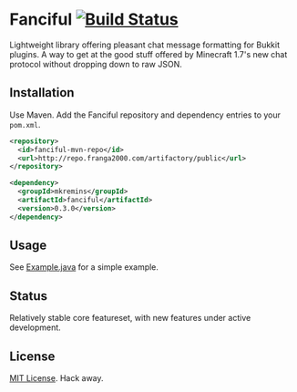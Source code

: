 Fanciful [![Build Status](http://ci.franga2000.com/buildStatus/icon?job=Fanciful)](http://ci.franga2000.com/job/Fanciful/)
========
Lightweight library offering pleasant chat message formatting for Bukkit plugins. A way to get at the good stuff offered by Minecraft 1.7's new chat protocol without dropping down to raw JSON.

Installation
--------
Use Maven. Add the Fanciful repository and dependency entries to your `pom.xml`.

```xml
<repository>
  <id>fanciful-mvn-repo</id>
  <url>http://repo.franga2000.com/artifactory/public</url>
</repository>

<dependency>
  <groupId>mkremins</groupId>
  <artifactId>fanciful</artifactId>
  <version>0.3.0</version>
</dependency>
```

Usage
--------
See [Example.java](http://github.com/mkremins/fanciful/tree/master/src/example/java/mkremins/fanciful/Example.java) for a simple example.

Status
--------
Relatively stable core featureset, with new features under active development.

License
--------
[MIT License](http://opensource.org/licenses/MIT). Hack away.
